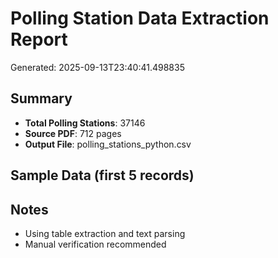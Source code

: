 # Polling Station Data Extraction Report
Generated: 2025-09-13T23:40:41.498835

## Summary
- **Total Polling Stations**: 37146
- **Source PDF**: 712 pages
- **Output File**: polling_stations_python.csv

## Sample Data (first 5 records)

## Notes
- Using table extraction and text parsing
- Manual verification recommended
